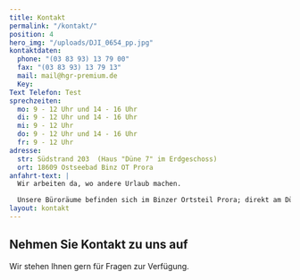 ```yaml
---
title: Kontakt
permalink: "/kontakt/"
position: 4
hero_img: "/uploads/DJI_0654_pp.jpg"
kontaktdaten:
  phone: "(03 83 93) 13 79 00"
  fax: "(03 83 93) 13 79 13"
  mail: mail@hgr-premium.de
  Key: 
Text Telefon: Test
sprechzeiten:
  mo: 9 - 12 Uhr und 14 - 16 Uhr
  di: 9 - 12 Uhr und 14 - 16 Uhr
  mi: 9 - 12 Uhr
  do: 9 - 12 Uhr und 14 - 16 Uhr
  fr: 9 - 12 Uhr
adresse:
  str: Südstrand 203  (Haus "Düne 7" im Erdgeschoss)
  ort: 18609 Ostseebad Binz OT Prora
anfahrt-text: |
  Wir arbeiten da, wo andere Urlaub machen.

  Unsere Büroräume befinden sich im Binzer Ortsteil Prora; direkt am Dünenstrand. Mit Meeresrauschen und frischer Brise genießen wir hier jeden Tag die einzigartige Schönheit der Insel Rügen.
layout: kontakt
---
```


## Nehmen Sie Kontakt zu uns auf

Wir stehen Ihnen gern für Fragen zur Verfügung. 

